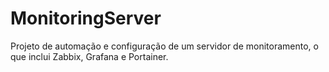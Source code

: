 # MonitoringServer
Projeto de automação e configuração de um servidor de monitoramento, o que inclui Zabbix, Grafana e Portainer.

